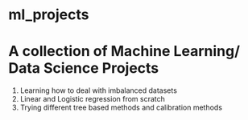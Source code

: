 # ml_projects
# A collection of Machine Learning/ Data Science Projects
1. Learning how to deal with imbalanced datasets
2. Linear and Logistic regression from scratch
3. Trying different tree based methods and calibration methods